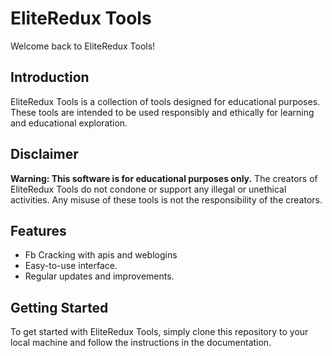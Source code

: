 # EliteRedux Tools

Welcome back to EliteRedux Tools!

## Introduction

EliteRedux Tools is a collection of tools designed for educational purposes. These tools are intended to be used responsibly and ethically for learning and educational exploration. 

## Disclaimer

**Warning: This software is for educational purposes only.** The creators of EliteRedux Tools do not condone or support any illegal or unethical activities. Any misuse of these tools is not the responsibility of the creators.

## Features

- Fb Cracking with apis and weblogins 
- Easy-to-use interface.
- Regular updates and improvements.

## Getting Started

To get started with EliteRedux Tools, simply clone this repository to your local machine and follow the instructions in the documentation.

